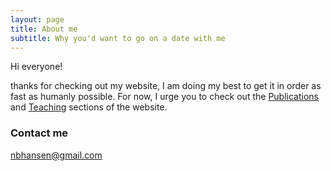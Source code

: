 ```yaml
---
layout: page
title: About me
subtitle: Why you'd want to go on a date with me
---
```


Hi everyone!

thanks for checking out my website, I am doing my best to get it in order as fast as humanly possible. For now, I urge you to check out the [Publications](../publications) and [Teaching](../teaching) sections of the website.

### Contact me

[nbhansen@gmail.com](mailto:nbhansen@gmail.com)